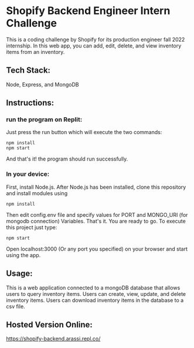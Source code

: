 
# Shopify Backend Engineer Intern Challenge

This is a coding challenge by Shopify for its production engineer fall 2022 internship. In this web app, you can add, edit, delete, and view inventory items from an inventory.

## Tech Stack:
Node, Express, and MongoDB

## Instructions:

### run the program on Replit:
Just press the run button which will execute the two commands:
```
npm install
npm start
```

And that's it! the program should run successfully. 

### In your device:
First, install Node.js.
After Node.js has been installed, clone this repository and install modules using 
```
npm install
```

Then edit config.env file and specify values for PORT and MONGO_URI (for mongodb connection) Variables. 
That's it. You are ready to go. To execute this project just type:

```
npm start
```

Open localhost:3000 (Or any port you specified) on your browser and start using the app.

## Usage:
This is a web application connected to a mongoDB database that allows users to query inventory items.
Users can create, view, update, and delete inventory items.
Users can download inventory items in the database to a csv file.

## Hosted Version Online:
https://shopify-backend.arassi.repl.co/
